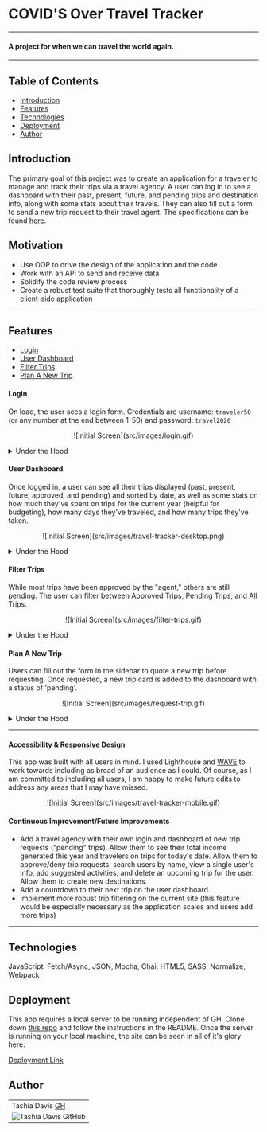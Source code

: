 # COVID'S Over Travel Tracker

---

#### A project for when we can travel the world again.

---

## Table of Contents
* [Introduction](#introduction)
* [Features](#features)
* [Technologies](#technologies)
* [Deployment](#deployment)
* [Author](#author)

## Introduction
The primary goal of this project was to create an application for a traveler to manage and track their trips via a travel agency. A user can log in to see a dashboard with their past, present, future, and pending trips and destination info, along with some stats about their travels. They can also fill out a form to send a new trip request to their travel agent. The specifications can be found [here](https://frontend.turing.io/projects/travel-tracker.html).

## Motivation
* Use OOP to drive the design of the application and the code
* Work with an API to send and receive data
* Solidify the code review process
* Create a robust test suite that thoroughly tests all functionality of a client-side application

---

## Features
* [Login](#Login)
* [User Dashboard](#User-Dashboard)
* [Filter Trips](#Filter-Trips)
* [Plan A New Trip](#Plan-A-New-Trip)

#### Login
On load, the user sees a login form. Credentials are username: `traveler50` (or any number at the end between 1-50) and password: `travel2020`
<p align = "center">
![Initial Screen](src/images/login.gif)
</p>
    <details>
      <summary>Under the Hood</summary>
      A single user's info is accessed by using `fetch` and interpolating their id into the endpoint. Error handling ensures that the form is filled out correctly by validating the username and password according to certain conditions.
    </details>

#### User Dashboard
Once logged in, a user can see all their trips displayed (past, present, future, approved, and pending) and sorted by date, as well as some stats on how much they've spent on trips for the current year (helpful for budgeting), how many days they've traveled, and how many trips they've taken.
<p align = "center">
![Initial Screen](src/images/travel-tracker-desktop.png)
</p>
    <details>
      <summary>Under the Hood</summary>
      The user id is matched with their trips from the trips API, and then trips are matched with destination info from the destination API. All of this info is displayed on trip cards and a stats sidebar for the user to easily see.
    </details>

#### Filter Trips
While most trips have been approved by the "agent," others are still pending. The user can filter between Approved Trips, Pending Trips, and All Trips.
<p align = "center">
![Initial Screen](src/images/filter-trips.gif)
</p>
    <details>
      <summary>Under the Hood</summary>
      Upon creation of the trip cards, classes are added to each category of trip according to their status. Trip cards are either shown or hidden in the DOM depending on which button is clicked.
    </details>

#### Plan A New Trip
Users can fill out the form in the sidebar to quote a new trip before requesting. Once requested, a new trip card is added to the dashboard with a status of 'pending'.
<p align = "center">
![Initial Screen](src/images/request-trip.gif)
</p>
    <details>
      <summary>Under the Hood</summary>
      Error handling ensures that the form is filled out correctly. That way, the POST request will have the correct format.
    </details>

---

#### Accessibility & Responsive Design
This app was built with all users in mind. I used Lighthouse and [WAVE](https://wave.webaim.org/) to work towards including as broad of an audience as I could. Of course, as I am committed to including all users, I am happy to make future edits to address any areas that I may have missed.
<p align = "center">
![Initial Screen](src/images/travel-tracker-mobile.gif)
</p>


#### Continuous Improvement/Future Improvements
- Add a travel agency with their own login and dashboard of new trip requests ("pending" trips). Allow them to see their total income generated this year and travelers on trips for today's date. Allow them to approve/deny trip requests, search users by name, view a single user's info, add suggested activities, and delete an upcoming trip for the user. Allow them to create new destinations.
- Add a countdown to their next trip on the user dashboard.
- Implement more robust trip filtering on the current site (this feature would be especially necessary as the application scales and users add more trips)

---

## Technologies
JavaScript, Fetch/Async, JSON, Mocha, Chai, HTML5, SASS, Normalize, Webpack

## Deployment
This app requires a local server to be running independent of GH. Clone down [this repo](https://github.com/turingschool-examples/travel-tracker-api) and follow the instructions in the README. Once the server is running on your local machine, the site can be seen in all of it's glory here:

[Deployment Link](https://tashiad.github.io/travel-tracker/dist/index.html)

## Author
<table>
    <tr>
        <td> Tashia Davis <a href="https://github.com/tashiad">GH</td>
    </tr>
 <td><img src="https://avatars3.githubusercontent.com/u/66852774?s=400&v=4" alt="Tashia Davis GitHub"
 width="150" height="auto" /></td>
</table>
